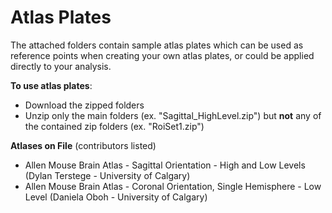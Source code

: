 Atlas Plates
===========

The attached folders contain sample atlas plates which can be used as reference points when creating your own atlas plates, or could be applied directly to your analysis.

**To use atlas plates**:
- Download the zipped folders
- Unzip only the main folders (ex. "Sagittal_HighLevel.zip") but **not** any of the contained zip folders (ex. "RoiSet1.zip")

**Atlases on File** (contributors listed)
- Allen Mouse Brain Atlas - Sagittal Orientation - High and Low Levels (Dylan Terstege - University of Calgary)
- Allen Mouse Brain Atlas - Coronal Orientation, Single Hemisphere - Low Level (Daniela Oboh - University of Calgary)
